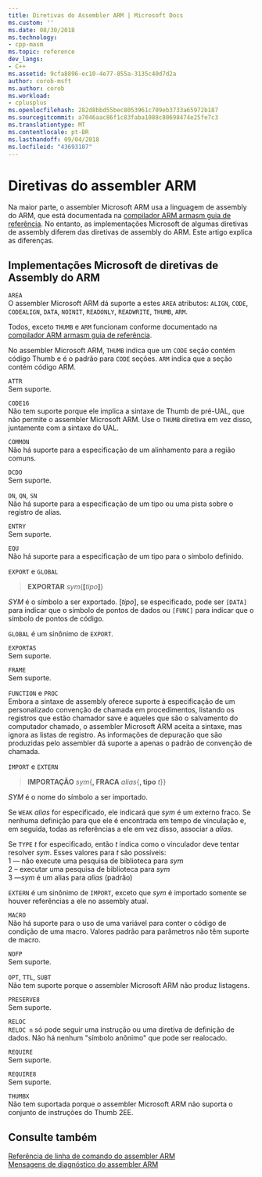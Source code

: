 ```yaml
---
title: Diretivas do Assembler ARM | Microsoft Docs
ms.custom: ''
ms.date: 08/30/2018
ms.technology:
- cpp-masm
ms.topic: reference
dev_langs:
- C++
ms.assetid: 9cfa8896-ec10-4e77-855a-3135c40d7d2a
author: corob-msft
ms.author: corob
ms.workload:
- cplusplus
ms.openlocfilehash: 282d8bbd55bec8053961c709eb3733a65972b187
ms.sourcegitcommit: a7046aac86f1c83faba1088c80698474e25fe7c3
ms.translationtype: MT
ms.contentlocale: pt-BR
ms.lasthandoff: 09/04/2018
ms.locfileid: "43693107"
---
```

# <a name="arm-assembler-directives"></a>Diretivas do assembler ARM

Na maior parte, o assembler Microsoft ARM usa a linguagem de assembly do ARM, que está documentada na [compilador ARM armasm guia de referência](http://infocenter.arm.com/help/topic/com.arm.doc.dui0802b/index.html). No entanto, as implementações Microsoft de algumas diretivas de assembly diferem das diretivas de assembly do ARM. Este artigo explica as diferenças.

## <a name="microsoft-implementations-of-arm-assembly-directives"></a>Implementações Microsoft de diretivas de Assembly do ARM

`AREA`<br/>
O assembler Microsoft ARM dá suporte a estes `AREA` atributos: `ALIGN`, `CODE`, `CODEALIGN`, `DATA`, `NOINIT`, `READONLY`, `READWRITE`, `THUMB`, `ARM`.

Todos, exceto `THUMB` e `ARM` funcionam conforme documentado na [compilador ARM armasm guia de referência](http://infocenter.arm.com/help/topic/com.arm.doc.dui0802b/index.html).

No assembler Microsoft ARM, `THUMB` indica que um `CODE` seção contém código Thumb e é o padrão para `CODE` seções.  `ARM` indica que a seção contém código ARM.

`ATTR`<br/>
Sem suporte.

`CODE16`<br/>
Não tem suporte porque ele implica a sintaxe de Thumb de pré-UAL, que não permite o assembler Microsoft ARM.  Use o `THUMB` diretiva em vez disso, juntamente com a sintaxe do UAL.

`COMMON`<br/>
Não há suporte para a especificação de um alinhamento para a região comuns.

`DCDO`<br/>
Sem suporte.

`DN`, `QN`, `SN`<br/>
Não há suporte para a especificação de um tipo ou uma pista sobre o registro de alias.

`ENTRY`<br/>
Sem suporte.

`EQU`<br/>
Não há suporte para a especificação de um tipo para o símbolo definido.

`EXPORT` e `GLOBAL`

> **EXPORTAR** <em>sym</em>{**[**<em>tipo</em>**]**}

*SYM* é o símbolo a ser exportado.  [*tipo*], se especificado, pode ser `[DATA]` para indicar que o símbolo de pontos de dados ou `[FUNC]` para indicar que o símbolo de pontos de código.

`GLOBAL` é um sinônimo de `EXPORT`.

`EXPORTAS`<br/>
Sem suporte.

`FRAME`<br/>
Sem suporte.

`FUNCTION` e `PROC`<br/>
Embora a sintaxe de assembly oferece suporte à especificação de um personalizado convenção de chamada em procedimentos, listando os registros que estão chamador save e aqueles que são o salvamento do computador chamado, o assembler Microsoft ARM aceita a sintaxe, mas ignora as listas de registro.  As informações de depuração que são produzidas pelo assembler dá suporte a apenas o padrão de convenção de chamada.

`IMPORT` e `EXTERN`

> **IMPORTAÇÃO** *sym*{**, FRACA** *alias*{**, tipo** *t*}}

*SYM* é o nome do símbolo a ser importado.

Se `WEAK` *alias* for especificado, ele indicará que *sym* é um externo fraco. Se nenhuma definição para que ele é encontrada em tempo de vinculação e, em seguida, todas as referências a ele em vez disso, associar a *alias*.

Se `TYPE` *t* for especificado, então *t* indica como o vinculador deve tentar resolver *sym*.  Esses valores para *t* são possíveis:<br/>
1 — não execute uma pesquisa de biblioteca para *sym*<br/>
2 – executar uma pesquisa de biblioteca para *sym*<br/>
3 —*sym* é um alias para *alias* (padrão)

`EXTERN` é um sinônimo de `IMPORT`, exceto que *sym* é importado somente se houver referências a ele no assembly atual.

`MACRO`<br/>
Não há suporte para o uso de uma variável para conter o código de condição de uma macro. Valores padrão para parâmetros não têm suporte de macro.

`NOFP`<br/>
Sem suporte.

`OPT`, `TTL`, `SUBT`<br/>
Não tem suporte porque o assembler Microsoft ARM não produz listagens.

`PRESERVE8`<br/>
Sem suporte.

`RELOC`<br/>
`RELOC n` só pode seguir uma instrução ou uma diretiva de definição de dados. Não há nenhum "símbolo anônimo" que pode ser realocado.

`REQUIRE`<br/>
Sem suporte.

`REQUIRE8`<br/>
Sem suporte.

`THUMBX`<br/>
Não tem suportada porque o assembler Microsoft ARM não suporta o conjunto de instruções do Thumb 2EE.

## <a name="see-also"></a>Consulte também

[Referência de linha de comando do assembler ARM](../../assembler/arm/arm-assembler-command-line-reference.md)<br/>
[Mensagens de diagnóstico do assembler ARM](../../assembler/arm/arm-assembler-diagnostic-messages.md)<br/>
